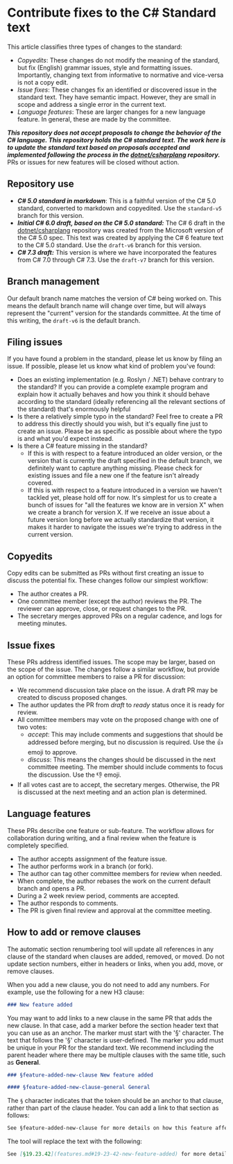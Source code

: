 # Contribute fixes to the C# Standard text

This article classifies three types of changes to the standard:

- *Copyedits*: These changes do not modify the meaning of the standard, but fix (English) grammar issues, style and formatting issues. Importantly, changing text from informative to normative and vice-versa is not a copy edit.
- *Issue fixes*: These changes fix an identified or discovered issue in the standard text. They have semantic impact. However, they are small in scope and address a single error in the current text.
- *Language features*: These are larger changes for a new language feature. In general, these are made by the committee.

***This repository does not accept proposals to change the behavior of the C# language. This repository holds the C# standard text. The work here is to update the standard text based on proposals accepted and implemented following the process in the [dotnet/csharplang](https://github.com/dotnet/csharplang) repository.*** PRs or issues for new features will be closed without action.

## Repository use

- ***C# 5.0 standard in markdown***: This is a faithful version of the C# 5.0 standard, converted to markdown and copyedited. Use the `standard-v5` branch for this version.
- ***Initial C# 6.0 draft, based on the C# 5.0 standard:*** The C# 6 draft in the [dotnet/csharplang](https://github.com/dotnet/charplang) repository was created from the Microsoft version of the C# 5.0 spec. This text was created by applying the C# 6 feature text to the C# 5.0 standard. Use the `draft-v6` branch for this version.
- ***C# 7.3 draft:*** This version is where we have incorporated the features from C# 7.0 through C# 7.3. Use the `draft-v7` branch for this version.

## Branch management

Our default branch name matches the version of C# being worked on. This means the default branch name will change over time, but will always represent the "current" version for the standards committee. At the time of this writing, the `draft-v6` is the default branch.

## Filing issues

If you have found a problem in the standard, please let us know by filing an issue. If possible, please let us know what kind of problem you've found:

- Does an existing implementation (e.g. Roslyn / .NET) behave contrary to the standard? If you can provide a complete example program and explain how it actually behaves and how you think it should behave according to the standard (ideally referencing all the relevant sections of the standard) that's enormously helpful
- Is there a relatively simple typo in the standard? Feel free to create a PR to address this directly should you wish, but it's equally fine just to create an issue. Please be as specific as possible about where the typo is and what you'd expect instead.
- Is there a C# feature missing in the standard?
  - If this is with respect to a feature introduced an older version, or the version that is currently the draft specified in the default branch, we definitely want to capture anything missing. Please check for existing issues and file a new one if the feature isn't already covered.
  - If this is with respect to a feature introduced in a version we haven't tackled yet, please hold off for now. It's simplest for us to create a bunch of issues for "all the features we know are in version X" when we create a branch for version X. If we receive an issue about a future version long before we actually standardize that version, it makes it harder to navigate the issues we're trying to address in the current version.

## Copyedits

Copy edits can be submitted as PRs without first creating an issue to discuss the potential fix. These changes follow our simplest workflow:

- The author creates a PR.
- One committee member (except the author) reviews the PR. The reviewer can approve, close, or request changes to the PR.
- The secretary merges approved PRs on a regular cadence, and logs for meeting minutes.

## Issue fixes

These PRs address identified issues. The scope may be larger, based on the scope of the issue. The changes follow a similar workflow, but provide an option for committee members to raise a PR for discussion:

- We recommend discussion take place on the issue. A draft PR may be created to discuss proposed changes.
- The author updates the PR from *draft* to *ready* status once it is ready for review.
- All committee members may vote on the proposed change with one of two votes:
  - *accept*: This may include comments and suggestions that should be addressed before merging, but no discussion is required. Use the :+1: emoji to approve.
  - *discuss*: This means the changes should be discussed in the next committee meeting. The member should include comments to focus the discussion. Use the :-1: emoji.
- If all votes cast are to accept, the secretary merges. Otherwise, the PR is discussed at the next meeting and an action plan is determined.

## Language features

These PRs describe one feature or sub-feature. The workflow allows for collaboration during writing, and a final review when the feature is completely specified.

- The author accepts assignment of the feature issue.
- The author performs work in a branch (or fork).
- The author can tag other committee members for review when needed.
- When complete, the author rebases the work on the current default branch and opens a PR.
- During a 2 week review period, comments are accepted.
- The author responds to comments.
- The PR is given final review and approval at the committee meeting.

## How to add or remove clauses

The automatic section renumbering tool will update all references in any clause of the standard when clauses are added, removed, or moved. Do not update section numbers, either in headers or links, when you add, move, or remove clauses.

When you add a new clause, you do not need to add any numbers. For example, use the following for a new H3 clause:

```markdown
### New feature added
```

You may want to add links to a new clause in the same PR that adds the new clause. In that case, add a marker before the section header text that you can use as an anchor. The marker must start with the '§' character. The text that follows the '§' character is user-defined. The marker you add must be unique in your PR for the standard text. We recommend including the parent header where there may be multiple clauses with the same title, such as **General**.

```markdown
### §feature-added-new-clause New feature added

#### §feature-added-new-clause-general General

```

The `§` character indicates that the token should be an anchor to that clause, rather than part of the clause header. You can add a link to that section as follows:

```markdown
See §feature-added-new-clause for more details on how this feature affects everything. The §feature-added-new-clause-general clause has an overview.
```

The tool will replace the text with the following:

```markdown
See [§19.23.42](features.md#19-23-42-new-feature-added) for more details on how this feature affects everything. The [§19.23.42.1](features.md#19-23-42-1-general) clause has an overview.
```
